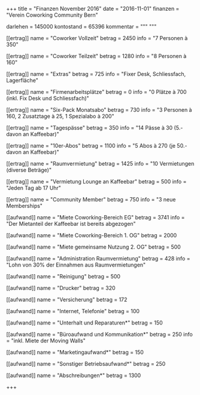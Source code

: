 +++
title = "Finanzen November 2016"
date = "2016-11-01"
finanzen = "Verein Coworking Community Bern"

darlehen = 145000
kontostand = 65396
kommentar = """
"""

[[ertrag]]
name = "Coworker Vollzeit"
betrag = 2450
info = "7 Personen à 350"

[[ertrag]]
name = "Coworker Teilzeit"
betrag = 1280
info = "8 Personen à 160"

[[ertrag]]
name = "Extras"
betrag = 725
info = "Fixer Desk, Schliessfach, Lagerfläche"

[[ertrag]]
name = "Firmenarbeitsplätze"
betrag = 0
info = "0 Plätze à 700 (inkl. Fix Desk und Schliessfach)"

[[ertrag]]
name = "Six-Pack Monatsabo"
betrag = 730
info = "3 Personen à 160, 2 Zusatztage à 25, 1 Spezialabo à 200"

[[ertrag]]
name = "Tagespässe"
betrag = 350
info = "14 Pässe à 30 (5.- davon an Kaffeebar)"

[[ertrag]]
name = "10er-Abos"
betrag = 1100
info = "5 Abos à 270 (je 50.- davon an Kaffeebar)"

[[ertrag]]
name = "Raumvermietung"
betrag = 1425
info = "10 Vermietungen (diverse Beträge)"

[[ertrag]]
name = "Vermietung Lounge an Kaffeebar"
betrag = 500
info = "Jeden Tag ab 17 Uhr"

[[ertrag]]
name = "Community Member"
betrag = 750
info = "3 neue Memberships"


[[aufwand]]
name = "Miete Coworking-Bereich EG"
betrag = 3741
info = "Der Mietanteil der Kaffeebar ist bereits abgezogen"

[[aufwand]]
name = "Miete Coworking-Bereich 1. OG"
betrag = 2000

[[aufwand]]
name = "Miete gemeinsame Nutzung 2. OG"
betrag = 500

[[aufwand]]
name = "Administration Raumvermietung"
betrag = 428
info = "Lohn von 30% der Einnahmen aus Raumvermietungen"

[[aufwand]]
name = "Reinigung"
betrag = 500

[[aufwand]]
name = "Drucker"
betrag = 320

[[aufwand]]
name = "Versicherung"
betrag = 172

[[aufwand]]
name = "Internet, Telefonie"
betrag = 100

[[aufwand]]
name = "Unterhalt und Reparaturen*"
betrag = 150

[[aufwand]]
name = "Büroaufwand und Kommunikation*"
betrag = 250
info = "inkl. Miete der Moving Walls"

[[aufwand]]
name = "Marketingaufwand*"
betrag = 150

[[aufwand]]
name = "Sonstiger Betriebsaufwand*"
betrag = 250

[[aufwand]]
name = "Abschreibungen*"
betrag = 1300

+++
